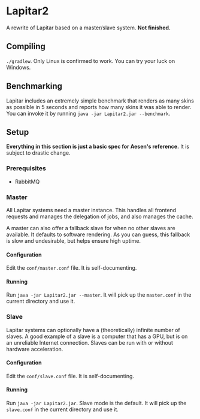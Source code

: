 # Lapitar2
A rewrite of Lapitar based on a master/slave system. **Not finished.**

## Compiling
`./gradlew`. Only Linux is confirmed to work. You can try your luck on Windows.

## Benchmarking
Lapitar includes an extremely simple benchmark that renders as many skins as possible in 5 seconds and reports
how many skins it was able to render. You can invoke it by running `java -jar Lapitar2.jar --benchmark`.

## Setup

**Everything in this section is just a basic spec for Aesen's reference.** It is subject to drastic change.

### Prerequisites

 - RabbitMQ

### Master
All Lapitar systems need a master instance. This handles all frontend requests and manages the delegation of jobs, and
also manages the cache.

A master can also offer a fallback slave for when no other slaves are available. It defaults to software rendering. As
you can guess, this fallback is slow and undesirable, but helps ensure high uptime.

#### Configuration
Edit the `conf/master.conf` file. It is self-documenting.

#### Running
Run `java -jar Lapitar2.jar --master`. It will pick up the `master.conf` in the current directory and use it.

### Slave
Lapitar systems can optionally have a (theoretically) infinite number of slaves. A good example of a slave is a computer
that has a GPU, but is on an unreliable Internet connection. Slaves can be run with or without hardware acceleration.

#### Configuration
Edit the `conf/slave.conf` file. It is self-documenting.

#### Running
Run `java -jar Lapitar2.jar`. Slave mode is the default. It will pick up the `slave.conf` in the current directory and use it.